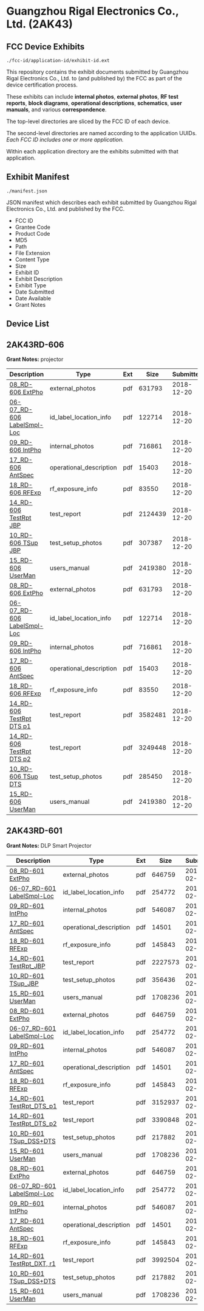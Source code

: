 # Guangzhou Rigal Electronics Co., Ltd. (2AK43)
## FCC Device Exhibits

```
./fcc-id/application-id/exhibit-id.ext
```

This repository contains the exhibit documents submitted by Guangzhou Rigal Electronics Co., Ltd. to (and published by) the FCC as part of the device certification process.

These exhibits can include **internal photos**, **external photos**, **RF test reports**, **block diagrams**, **operational descriptions**, **schematics**, **user manuals**, and various **correspondence**.

The top-level directories are sliced by the FCC ID of each device.

The second-level directories are named according to the application UUIDs. *Each FCC ID includes one or more application.*

Within each application directory are the exhibits submitted with that application. 

## Exhibit Manifest

```
./manifest.json
```

JSON manifest which describes each exhibit submitted by Guangzhou Rigal Electronics Co., Ltd. and published by the FCC.

- FCC ID
- Grantee Code
- Product Code
- MD5
- Path
- File Extension
- Content Type
- Size
- Exhibit ID
- Exhibit Description
- Exhibit Type
- Date Submitted
- Date Available
- Grant Notes

## Device List
## 2AK43RD-606
**Grant Notes:** projector

| Description | Type | Ext | Size | Submitted | Available |
| ----------- | ---- | --- | ---- | --------- | --------- |
| [08_RD-606 ExtPho](2AK43RD-606/ddfe572aa025865d94bced6a04e53ac8/4111345.pdf) | external_photos | pdf | 631793 | 2018-12-20 | 2018-12-20 |
| [06-07_RD-606 LabelSmpl-Loc](2AK43RD-606/ddfe572aa025865d94bced6a04e53ac8/4111344.pdf) | id_label_location_info | pdf | 122714 | 2018-12-20 | 2018-12-20 |
| [09_RD-606 IntPho](2AK43RD-606/ddfe572aa025865d94bced6a04e53ac8/4111346.pdf) | internal_photos | pdf | 716861 | 2018-12-20 | 2018-12-20 |
| [17_RD-606 AntSpec](2AK43RD-606/ddfe572aa025865d94bced6a04e53ac8/4111355.pdf) | operational_description | pdf | 15403 | 2018-12-20 | 2018-12-20 |
| [18_RD-606 RFExp](2AK43RD-606/ddfe572aa025865d94bced6a04e53ac8/4111356.pdf) | rf_exposure_info | pdf | 83550 | 2018-12-20 | 2018-12-20 |
| [14_RD-606 TestRpt JBP](2AK43RD-606/ddfe572aa025865d94bced6a04e53ac8/4111394.pdf) | test_report | pdf | 2124439 | 2018-12-20 | 2018-12-20 |
| [10_RD-606 TSup JBP](2AK43RD-606/ddfe572aa025865d94bced6a04e53ac8/4111390.pdf) | test_setup_photos | pdf | 307387 | 2018-12-20 | 2018-12-20 |
| [15_RD-606 UserMan](2AK43RD-606/ddfe572aa025865d94bced6a04e53ac8/4111353.pdf) | users_manual | pdf | 2419380 | 2018-12-20 | 2018-12-20 |
| [08_RD-606 ExtPho](2AK43RD-606/7cfcddbeeb12b0d47e34b434139726de/4111345.pdf) | external_photos | pdf | 631793 | 2018-12-20 | 2018-12-20 |
| [06-07_RD-606 LabelSmpl-Loc](2AK43RD-606/7cfcddbeeb12b0d47e34b434139726de/4111344.pdf) | id_label_location_info | pdf | 122714 | 2018-12-20 | 2018-12-20 |
| [09_RD-606 IntPho](2AK43RD-606/7cfcddbeeb12b0d47e34b434139726de/4111346.pdf) | internal_photos | pdf | 716861 | 2018-12-20 | 2018-12-20 |
| [17_RD-606 AntSpec](2AK43RD-606/7cfcddbeeb12b0d47e34b434139726de/4111355.pdf) | operational_description | pdf | 15403 | 2018-12-20 | 2018-12-20 |
| [18_RD-606 RFExp](2AK43RD-606/7cfcddbeeb12b0d47e34b434139726de/4111356.pdf) | rf_exposure_info | pdf | 83550 | 2018-12-20 | 2018-12-20 |
| [14_RD-606 TestRpt DTS p1](2AK43RD-606/7cfcddbeeb12b0d47e34b434139726de/4111351.pdf) | test_report | pdf | 3582481 | 2018-12-20 | 2018-12-20 |
| [14_RD-606 TestRpt DTS p2](2AK43RD-606/7cfcddbeeb12b0d47e34b434139726de/4111352.pdf) | test_report | pdf | 3249448 | 2018-12-20 | 2018-12-20 |
| [10_RD-606 TSup DTS](2AK43RD-606/7cfcddbeeb12b0d47e34b434139726de/4111347.pdf) | test_setup_photos | pdf | 285450 | 2018-12-20 | 2018-12-20 |
| [15_RD-606 UserMan](2AK43RD-606/7cfcddbeeb12b0d47e34b434139726de/4111353.pdf) | users_manual | pdf | 2419380 | 2018-12-20 | 2018-12-20 |
## 2AK43RD-601
**Grant Notes:** DLP Smart Projector

| Description | Type | Ext | Size | Submitted | Available |
| ----------- | ---- | --- | ---- | --------- | --------- |
| [08_RD-601 ExtPho](2AK43RD-601/959c96c1613cf253f7c16f1fb0300ed9/3281450.pdf) | external_photos | pdf | 646759 | 2017-02-13 | 2017-02-13 |
| [06-07_RD-601 LabelSmpl-Loc](2AK43RD-601/959c96c1613cf253f7c16f1fb0300ed9/3281449.pdf) | id_label_location_info | pdf | 254772 | 2017-02-13 | 2017-02-13 |
| [09_RD-601 IntPho](2AK43RD-601/959c96c1613cf253f7c16f1fb0300ed9/3281451.pdf) | internal_photos | pdf | 546087 | 2017-02-13 | 2017-02-13 |
| [17_RD-601 AntSpec](2AK43RD-601/959c96c1613cf253f7c16f1fb0300ed9/3281460.pdf) | operational_description | pdf | 14501 | 2017-02-13 | 2017-02-13 |
| [18_RD-601 RFExp](2AK43RD-601/959c96c1613cf253f7c16f1fb0300ed9/3281461.pdf) | rf_exposure_info | pdf | 145843 | 2017-02-13 | 2017-02-13 |
| [14_RD-601 TestRpt_JBP](2AK43RD-601/959c96c1613cf253f7c16f1fb0300ed9/3281481.pdf) | test_report | pdf | 2227573 | 2017-02-13 | 2017-02-13 |
| [10_RD-601 TSup_JBP](2AK43RD-601/959c96c1613cf253f7c16f1fb0300ed9/3281477.pdf) | test_setup_photos | pdf | 356436 | 2017-02-13 | 2017-02-13 |
| [15_RD-601 UserMan](2AK43RD-601/959c96c1613cf253f7c16f1fb0300ed9/3281458.pdf) | users_manual | pdf | 1708236 | 2017-02-13 | 2017-02-13 |
| [08_RD-601 ExtPho](2AK43RD-601/01562a8d8a1ca1bad4db52855f8af178/3281450.pdf) | external_photos | pdf | 646759 | 2017-02-13 | 2017-02-13 |
| [06-07_RD-601 LabelSmpl-Loc](2AK43RD-601/01562a8d8a1ca1bad4db52855f8af178/3281449.pdf) | id_label_location_info | pdf | 254772 | 2017-02-13 | 2017-02-13 |
| [09_RD-601 IntPho](2AK43RD-601/01562a8d8a1ca1bad4db52855f8af178/3281451.pdf) | internal_photos | pdf | 546087 | 2017-02-13 | 2017-02-13 |
| [17_RD-601 AntSpec](2AK43RD-601/01562a8d8a1ca1bad4db52855f8af178/3281460.pdf) | operational_description | pdf | 14501 | 2017-02-13 | 2017-02-13 |
| [18_RD-601 RFExp](2AK43RD-601/01562a8d8a1ca1bad4db52855f8af178/3281461.pdf) | rf_exposure_info | pdf | 145843 | 2017-02-13 | 2017-02-13 |
| [14_RD-601 TestRpt_DTS_p1](2AK43RD-601/01562a8d8a1ca1bad4db52855f8af178/3281456.pdf) | test_report | pdf | 3152937 | 2017-02-13 | 2017-02-13 |
| [14_RD-601 TestRpt_DTS_p2](2AK43RD-601/01562a8d8a1ca1bad4db52855f8af178/3281457.pdf) | test_report | pdf | 3390848 | 2017-02-13 | 2017-02-13 |
| [10_RD-601 TSup_DSS+DTS](2AK43RD-601/01562a8d8a1ca1bad4db52855f8af178/3281452.pdf) | test_setup_photos | pdf | 217882 | 2017-02-13 | 2017-02-13 |
| [15_RD-601 UserMan](2AK43RD-601/01562a8d8a1ca1bad4db52855f8af178/3281458.pdf) | users_manual | pdf | 1708236 | 2017-02-13 | 2017-02-13 |
| [08_RD-601 ExtPho](2AK43RD-601/365324c1dac9ec62a851aa0d597255be/3281450.pdf) | external_photos | pdf | 646759 | 2017-02-13 | 2017-02-13 |
| [06-07_RD-601 LabelSmpl-Loc](2AK43RD-601/365324c1dac9ec62a851aa0d597255be/3281449.pdf) | id_label_location_info | pdf | 254772 | 2017-02-13 | 2017-02-13 |
| [09_RD-601 IntPho](2AK43RD-601/365324c1dac9ec62a851aa0d597255be/3281451.pdf) | internal_photos | pdf | 546087 | 2017-02-13 | 2017-02-13 |
| [17_RD-601 AntSpec](2AK43RD-601/365324c1dac9ec62a851aa0d597255be/3281460.pdf) | operational_description | pdf | 14501 | 2017-02-13 | 2017-02-13 |
| [18_RD-601 RFExp](2AK43RD-601/365324c1dac9ec62a851aa0d597255be/3281461.pdf) | rf_exposure_info | pdf | 145843 | 2017-02-13 | 2017-02-13 |
| [14_RD-601 TestRpt_DXT, r1](2AK43RD-601/365324c1dac9ec62a851aa0d597255be/3281469.pdf) | test_report | pdf | 3992504 | 2017-02-13 | 2017-02-13 |
| [10_RD-601 TSup_DSS+DTS](2AK43RD-601/365324c1dac9ec62a851aa0d597255be/3281452.pdf) | test_setup_photos | pdf | 217882 | 2017-02-13 | 2017-02-13 |
| [15_RD-601 UserMan](2AK43RD-601/365324c1dac9ec62a851aa0d597255be/3281458.pdf) | users_manual | pdf | 1708236 | 2017-02-13 | 2017-02-13 |
